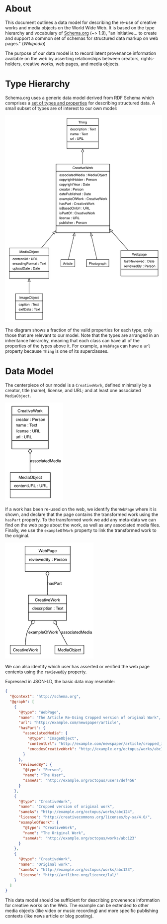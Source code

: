 About
=====

This document outlines a data model for describing the re-use of creative works and media objects on the World Wide Web. It is based on the type hierarchy and vocabulary of [Schema.org](http://schema.org/) (~> 1.9), "an initiative... to create and support a common set of schemas for structured data markup on web pages." (*Wikipedia*)

The purpose of our data model is to record latent provenance information available on the web by asserting relationships between creators, rights-holders, creative works, web pages, and media objects.

Type Hierarchy
==============

Schema.org uses a generic data model derived from RDF Schema which comprises a [set of types and properties](http://schema.org/docs/full.html) for describing structured data. A small subset of types are of interest to our own model:

![TypeHierarchy.png](https://raw.githubusercontent.com/christopheradams/tentacles/master/uml/TypeHierarchy.png)

The diagram shows a fraction of the valid properties for each type, only those that are relevant to our model. Note that the types are arranged in an inheritance hierarchy, meaning that each class can have all of the properties of the types above it. For example, a `WebPage` can have a `url` property because `Thing` is one of its superclasses.

Data Model
==========

The centerpiece of our model is a `CreativeWork`, defined minimally by a creator, title (name), license, and URL; and at least one associated `MediaObject`.

![UseCase.png](https://raw.githubusercontent.com/christopheradams/tentacles/master/uml/UseCase.png)

If a work has been re-used on the web, we identify the `WebPage` where it is shown, and declare that the page contains the transformed work using the `hasPart` property. To the transformed work we add any meta-data we can find on the web page about the work, as well as any associated media files. Finally, we use the `exampleOfWork` property to link the transformed work to the original.

![ReuseCase.png](https://raw.githubusercontent.com/christopheradams/tentacles/master/uml/ReuseCase.png)

We can also identify which user has asserted or verified the web page contents using the `reviewedBy` property.

Expressed in JSON-LD, the basic data may resemble:

```json
{
  "@context": "http://schema.org",
  "@graph": [
    {
      "@type": "WebPage",
      "name": "The Article Re-Using Cropped version of original Work",
      "url": "http://example.com/newspaper/article",
      "hasPart": {
        "associatedMedia": {
          "@type": "ImageObject",
          "contentUrl": "http://example.com/newspaper/article/cropped_image.jpg",
          "encodesCreativeWork": "http://example.org/octopus/works/abc124"
        }
      },
      "reviewedBy": {
        "@type": "Person",
        "name": "The User",
        "sameAs": "http://example.org/octopus/users/def456"
      }
    },
    {
      "@type": "CreativeWork",
      "name": "Cropped version of original work",
      "sameAs": "http://example.org/octopus/works/abc124",
      "license": "http://creativecommons.org/licenses/by-sa/4.0/",
      "exampleOfWork": {
        "@type": "CreativeWork",
        "name": "The Original Work",
        "sameAs": "http://example.org/octopus/works/abc123"
      }
    },
    {
      "@type": "CreativeWork",
      "name": "Original work",
      "sameAs": "http://example.org/octopus/works/abc123",
      "license": "http://artlibre.org/licence/lal/"
    }
  ]
}
```

This data model should be sufficient for describing provenence information for creative works on the Web. The example can be extended to other media objects (like video or music recording) and more specific publishing contexts (like news article or blog posting).
